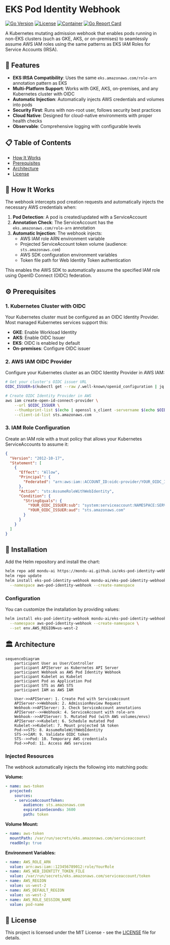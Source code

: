 # EKS Pod Identity Webhook

[![Go Version](https://img.shields.io/github/go-mod/go-version/mondu-ai/eks-pod-identity-webhook)](https://golang.org/)
[![License](https://img.shields.io/github/license/mondu-ai/eks-pod-identity-webhook)](LICENSE)
[![Container](https://img.shields.io/badge/container-ghcr.io-blue)](https://github.com/mondu-ai/eks-pod-identity-webhook/pkgs/container/eks-pod-identity-webhook)
[![Go Report Card](https://goreportcard.com/badge/github.com/mondu-ai/eks-pod-identity-webhook)](https://goreportcard.com/report/github.com/mondu-ai/eks-pod-identity-webhook)

A Kubernetes mutating admission webhook that enables pods running in non-EKS clusters (such as GKE, AKS, or on-premises) to seamlessly assume AWS IAM roles using the same patterns as EKS IAM Roles for Service Accounts (IRSA).

## 🚀 Features

- **EKS IRSA Compatibility**: Uses the same `eks.amazonaws.com/role-arn` annotation pattern as EKS
- **Multi-Platform Support**: Works with GKE, AKS, on-premises, and any Kubernetes cluster with OIDC
- **Automatic Injection**: Automatically injects AWS credentials and volumes into pods
- **Security First**: Runs with non-root user, follows security best practices
- **Cloud Native**: Designed for cloud-native environments with proper health checks
- **Observable**: Comprehensive logging with configurable levels

## 📋 Table of Contents

- [How It Works](#how-it-works)
- [Prerequisites](#prerequisites)
- [Architecture](#architecture)
- [License](#license)

## 🔧 How It Works

The webhook intercepts pod creation requests and automatically injects the necessary AWS credentials when:

1. **Pod Detection**: A pod is created/updated with a ServiceAccount
2. **Annotation Check**: The ServiceAccount has the `eks.amazonaws.com/role-arn` annotation
3. **Automatic Injection**: The webhook injects:
   - AWS IAM role ARN environment variable
   - Projected ServiceAccount token volume (audience: `sts.amazonaws.com`)
   - AWS SDK configuration environment variables
   - Token file path for Web Identity Token authentication

This enables the AWS SDK to automatically assume the specified IAM role using OpenID Connect (OIDC) federation.

## ⚙️ Prerequisites

### 1. Kubernetes Cluster with OIDC

Your Kubernetes cluster must be configured as an OIDC Identity Provider. Most managed Kubernetes services support this:

- **GKE**: Enable Workload Identity
- **AKS**: Enable OIDC Issuer
- **EKS**: OIDC is enabled by default
- **On-premises**: Configure OIDC issuer

### 2. AWS IAM OIDC Provider

Configure your Kubernetes cluster as an OIDC Identity Provider in AWS IAM:

```bash
# Get your cluster's OIDC issuer URL
OIDC_ISSUER=$(kubectl get --raw /.well-known/openid_configuration | jq -r '.issuer')

# Create OIDC Identity Provider in AWS
aws iam create-open-id-connect-provider \
    --url $OIDC_ISSUER \
    --thumbprint-list $(echo | openssl s_client -servername $(echo $OIDC_ISSUER | cut -d'/' -f3) -connect $(echo $OIDC_ISSUER | cut -d'/' -f3):443 2>/dev/null | openssl x509 -fingerprint -noout -sha1 | cut -d'=' -f2 | tr -d ':') \
    --client-id-list sts.amazonaws.com
```

### 3. IAM Role Configuration

Create an IAM role with a trust policy that allows your Kubernetes ServiceAccounts to assume it:

```json
{
  "Version": "2012-10-17",
  "Statement": [
    {
      "Effect": "Allow",
      "Principal": {
        "Federated": "arn:aws:iam::ACCOUNT_ID:oidc-provider/YOUR_OIDC_ISSUER"
      },
      "Action": "sts:AssumeRoleWithWebIdentity",
      "Condition": {
        "StringEquals": {
          "YOUR_OIDC_ISSUER:sub": "system:serviceaccount:NAMESPACE:SERVICE_ACCOUNT_NAME",
          "YOUR_OIDC_ISSUER:aud": "sts.amazonaws.com"
        }
      }
    }
  ]
}
```

## 🚀 Installation

Add the Helm repository and install the chart:

```bash
helm repo add mondu-ai https://mondu-ai.github.io/eks-pod-identity-webhook
helm repo update
helm install eks-pod-identity-webhook mondu-ai/eks-pod-identity-webhook \
  --namespace aws-pod-identity-webhook --create-namespace
```

### Configuration

You can customize the installation by providing values:

```bash
helm install eks-pod-identity-webhook mondu-ai/eks-pod-identity-webhook \
  --namespace aws-pod-identity-webhook --create-namespace \
  --set env.AWS_REGION=us-west-2
```

## 🏛️ Architecture

```mermaid
sequenceDiagram
    participant User as User/Controller
    participant APIServer as Kubernetes API Server
    participant Webhook as AWS Pod Identity Webhook
    participant Kubelet as Kubelet
    participant Pod as Application Pod
    participant STS as AWS STS
    participant IAM as AWS IAM

    User->>APIServer: 1. Create Pod with ServiceAccount
    APIServer->>Webhook: 2. AdmissionReview Request
    Webhook->>APIServer: 3. Check ServiceAccount annotations
    APIServer-->>Webhook: 4. ServiceAccount with role-arn
    Webhook-->>APIServer: 5. Mutated Pod (with AWS volumes/envs)
    APIServer->>Kubelet: 6. Schedule mutated Pod
    Kubelet->>Kubelet: 7. Mount projected SA token
    Pod->>STS: 8. AssumeRoleWithWebIdentity
    STS->>IAM: 9. Validate OIDC token
    STS-->>Pod: 10. Temporary AWS credentials
    Pod->>Pod: 11. Access AWS services
```

### Injected Resources

The webhook automatically injects the following into matching pods:

**Volume:**
```yaml
- name: aws-token
  projected:
    sources:
    - serviceAccountToken:
        audience: sts.amazonaws.com
        expirationSeconds: 3600
        path: token
```

**Volume Mount:**
```yaml
- name: aws-token
  mountPath: /var/run/secrets/eks.amazonaws.com/serviceaccount
  readOnly: true
```

**Environment Variables:**
```yaml
- name: AWS_ROLE_ARN
  value: arn:aws:iam::123456789012:role/YourRole
- name: AWS_WEB_IDENTITY_TOKEN_FILE
  value: /var/run/secrets/eks.amazonaws.com/serviceaccount/token
- name: AWS_REGION
  value: us-west-2
- name: AWS_DEFAULT_REGION
  value: us-west-2
- name: AWS_ROLE_SESSION_NAME
  value: pod-name
```

## 📄 License

This project is licensed under the MIT License - see the [LICENSE](LICENSE) file for details.
